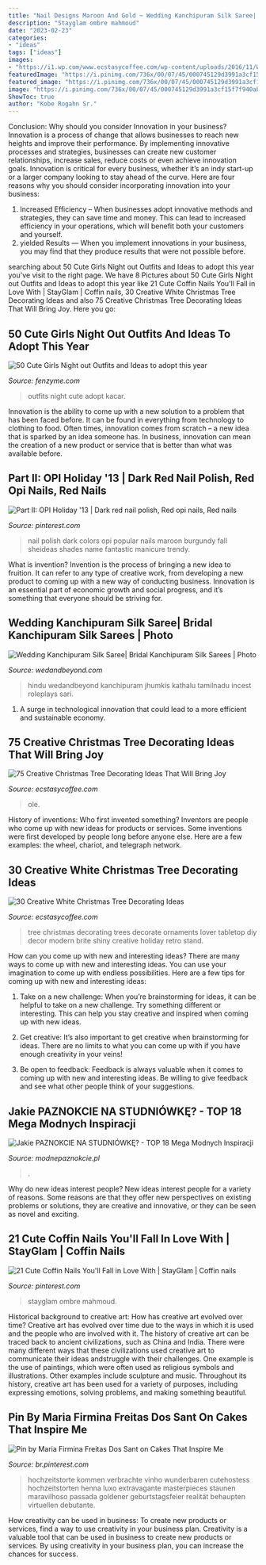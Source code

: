 ```yaml
---
title: "Nail Designs Maroon And Gold ~ Wedding Kanchipuram Silk Saree| Bridal Kanchipuram Silk Sarees"
description: "Stayglam ombre mahmoud"
date: "2023-02-23"
categories:
- "ideas"
tags: ["ideas"]
images:
- "https://i1.wp.com/www.ecstasycoffee.com/wp-content/uploads/2016/11/White-Christmas-Tree-Lover-Here.jpg?resize=614%2C1024"
featuredImage: "https://i.pinimg.com/736x/00/07/45/000745129d3991a3cf15f7f940ab7afd.jpg"
featured_image: "https://i.pinimg.com/736x/00/07/45/000745129d3991a3cf15f7f940ab7afd.jpg"
image: "https://i.pinimg.com/736x/00/07/45/000745129d3991a3cf15f7f940ab7afd.jpg"
ShowToc: true
author: "Kobe Rogahn Sr."
---
```



Conclusion: Why should you consider Innovation in your business?
Innovation is a process of change that allows businesses to reach new heights and improve their performance. By implementing innovative processes and strategies, businesses can create new customer relationships, increase sales, reduce costs or even achieve innovation goals. Innovation is critical for every business, whether it’s an indy start-up or a larger company looking to stay ahead of the curve. Here are four reasons why you should consider incorporating innovation into your business: 
1) Increased Efficiency – When businesses adopt innovative methods and strategies, they can save time and money. This can lead to increased efficiency in your operations, which will benefit both your customers and yourself. 
2) yielded Results — When you implement innovations in your business, you may find that they produce results that were not possible before.

	

		
searching about 50 Cute Girls Night out Outfits and Ideas to adopt this year you've visit to the right page. We have 8 Pictures about 50 Cute Girls Night out Outfits and Ideas to adopt this year like 21 Cute Coffin Nails You&#039;ll Fall in Love With | StayGlam | Coffin nails, 30 Creative White Christmas Tree Decorating Ideas and also 75 Creative Christmas Tree Decorating Ideas That Will Bring Joy. Here you go:
		
    
## 50 Cute Girls Night Out Outfits And Ideas To Adopt This Year

<img loading=lazy src="http://fenzyme.com/wp-content/uploads/2015/06/Cute-Girls-Night-out-Outfits-and-Ideas26.jpg" onerror="this.onerror=null;this.src='https://tse2.mm.bing.net/th?id=OIP.9TwngK95Y5AEpZZ_vyyt0wHaLa&amp;pid=15.1';" alt="50 Cute Girls Night out Outfits and Ideas to adopt this year">

_Source: fenzyme.com_

>outfits night cute adopt kacar. 

	

Innovation is the ability to come up with a new solution to a problem that has been faced before. It can be found in everything from technology to clothing to food. Often times, innovation comes from scratch – a new idea that is sparked by an idea someone has. In business, innovation can mean the creation of a new product or service that is better than what was available before.

    
## Part II: OPI Holiday &#039;13 | Dark Red Nail Polish, Red Opi Nails, Red Nails

<img loading=lazy src="https://i.pinimg.com/736x/d0/b6/d8/d0b6d81f6d7851a274534d94c530247d--red-nail-polish-nail-lacquer.jpg" onerror="this.onerror=null;this.src='https://tse3.mm.bing.net/th?id=OIP.kQuSkhkEw_CaqY0UtxgLAwHaGY&amp;pid=15.1';" alt="Part II: OPI Holiday &#039;13 | Dark red nail polish, Red opi nails, Red nails">

_Source: pinterest.com_

>nail polish dark colors opi popular nails maroon burgundy fall sheideas shades name fantastic manicure trendy. 

	

What is invention?
Invention is the process of bringing a new idea to fruition. It can refer to any type of creative work, from developing a new product to coming up with a new way of conducting business. Innovation is an essential part of economic growth and social progress, and it’s something that everyone should be striving for.

    
## Wedding Kanchipuram Silk Saree| Bridal Kanchipuram Silk Sarees | Photo

<img loading=lazy src="https://wedandbeyond.com/images/photo_gallery/category-images/6-17101441jpg.jpg" onerror="this.onerror=null;this.src='https://tse4.mm.bing.net/th?id=OIP.JV8IfTBo8yTSradbW3MbUgHaLH&amp;pid=15.1';" alt="Wedding Kanchipuram Silk Saree| Bridal Kanchipuram Silk Sarees | Photo">

_Source: wedandbeyond.com_

>hindu wedandbeyond kanchipuram jhumkis kathalu tamilnadu incest roleplays sari. 

	

1. A surge in technological innovation that could lead to a more efficient and sustainable economy. 

    
## 75 Creative Christmas Tree Decorating Ideas That Will Bring Joy

<img loading=lazy src="https://www.ecstasycoffee.com/wp-content/uploads/2016/12/Ole-Miss-Christmas-Tree.jpg" onerror="this.onerror=null;this.src='https://tse4.mm.bing.net/th?id=OIP.MJo5Q1IX4dQLa3C4tdvF4QHaNK&amp;pid=15.1';" alt="75 Creative Christmas Tree Decorating Ideas That Will Bring Joy">

_Source: ecstasycoffee.com_

>ole. 

	

History of inventions: Who first invented something?
Inventors are people who come up with new ideas for products or services. Some inventions were first developed by people long before anyone else. Here are a few examples: the wheel, chariot, and telegraph network.

    
## 30 Creative White Christmas Tree Decorating Ideas

<img loading=lazy src="https://i1.wp.com/www.ecstasycoffee.com/wp-content/uploads/2016/11/White-Christmas-Tree-Lover-Here.jpg?resize=614%2C1024" onerror="this.onerror=null;this.src='https://tse2.mm.bing.net/th?id=OIP.uyc4jG8cfYyXPzAiX9RUwgHaMW&amp;pid=15.1';" alt="30 Creative White Christmas Tree Decorating Ideas">

_Source: ecstasycoffee.com_

>tree christmas decorating trees decorate ornaments lover tabletop diy decor modern brite shiny creative holiday retro stand. 

	

How can you come up with new and interesting ideas?
There are many ways to come up with new and interesting ideas. You can use your imagination to come up with endless possibilities. Here are a few tips for coming up with new and interesting ideas:
1. Take on a new challenge: When you’re brainstorming for ideas, it can be helpful to take on a new challenge. Try something different or interesting. This can help you stay creative and inspired when coming up with new ideas.

2. Get creative: It’s also important to get creative when brainstorming for ideas. There are no limits to what you can come up with if you have enough creativity in your veins!

3. Be open to feedback: Feedback is always valuable when it comes to coming up with new and interesting ideas. Be willing to give feedback and see what other people think of your suggestions.

    
## Jakie PAZNOKCIE NA STUDNIÓWKĘ? - TOP 18 Mega Modnych Inspiracji

<img loading=lazy src="https://modnepaznokcie.pl/wp-content/uploads/2018/01/2-5-1024x1024.jpg" onerror="this.onerror=null;this.src='https://tse4.mm.bing.net/th?id=OIP.pntqM_b63OOJAFAV9CUk3QHaHa&amp;pid=15.1';" alt="Jakie PAZNOKCIE NA STUDNIÓWKĘ? - TOP 18 Mega Modnych Inspiracji">

_Source: modnepaznokcie.pl_

>. 

	

Why do new ideas interest people?
New ideas interest people for a variety of reasons. Some reasons are that they offer new perspectives on existing problems or solutions, they are creative and innovative, or they can be seen as novel and exciting.

    
## 21 Cute Coffin Nails You&#039;ll Fall In Love With | StayGlam | Coffin Nails

<img loading=lazy src="https://i.pinimg.com/736x/00/07/45/000745129d3991a3cf15f7f940ab7afd.jpg" onerror="this.onerror=null;this.src='https://tse4.mm.bing.net/th?id=OIP.5cM6M7-_hNk0MFTfdISbBAHaLH&amp;pid=15.1';" alt="21 Cute Coffin Nails You&#039;ll Fall in Love With | StayGlam | Coffin nails">

_Source: pinterest.com_

>stayglam ombre mahmoud. 

	

Historical background to creative art: How has creative art evolved over time?
Creative art has evolved over time due to the ways in which it is used and the people who are involved with it. The history of creative art can be traced back to ancient civilizations, such as China and India. There were many different ways that these civilizations used creative art to communicate their ideas andstruggle with their challenges. One example is the use of paintings, which were often used as religious symbols and illustrations. Other examples include sculpture and music. Throughout its history, creative art has been used for a variety of purposes, including expressing emotions, solving problems, and making something beautiful.

    
## Pin By Maria Firmina Freitas Dos Sant On Cakes That Inspire Me

<img loading=lazy src="https://i.pinimg.com/736x/09/8a/0b/098a0be4df5675d6f229cf804fabbabc.jpg" onerror="this.onerror=null;this.src='https://tse4.mm.bing.net/th?id=OIP.OO0HgPuISx76IIZZhlv2SwHaMB&amp;pid=15.1';" alt="Pin by Maria Firmina Freitas Dos Sant on Cakes That Inspire Me">

_Source: br.pinterest.com_

>hochzeitstorte kommen verbrachte vinho wunderbaren cutehostess hochzeitstorten henna luxo extravagante masterpieces staunen maravilhoso passada goldener geburtstagsfeier realität behaupten virtuellen debutante. 

	

How creativity can be used in business: To create new products or services, find a way to use creativity in your business plan.
Creativity is a valuable tool that can be used in business to create new products or services. By using creativity in your business plan, you can increase the chances for success.

